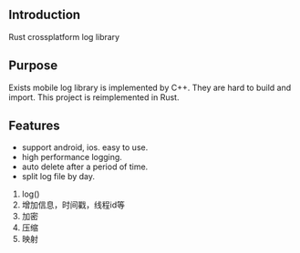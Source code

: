 ## Introduction
Rust crossplatform log library

## Purpose
Exists mobile log library is implemented by C++. They are hard to build and import. 
This project is reimplemented in Rust.

## Features
* support android, ios. easy to use.
* high performance logging.
* auto delete after a period of time.
* split log file by day.


1. log()
2. 增加信息，时间戳，线程id等
3. 加密
4. 压缩
5. 映射